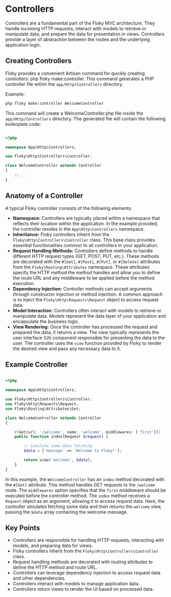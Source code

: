 # Controllers

Controllers are a fundamental part of the Floky MVC architecture. They handle incoming HTTP requests, interact with models to retrieve or manipulate data, and prepare the data for presentation in views. Controllers provide a layer of abstraction between the routes and the underlying application logic.

## Creating Controllers

Floky provides a convenient Artisan command for quickly creating controllers: php floky make:controller. This command generates a PHP controller file within the `app/Http/Controllers` directory.

Example:

```bash title="Create a new controller"
php floky make:controller WelcomeController
```

This command will create a WelcomeController.php file inside the `app/Http/Controllers` directory. The generated file will contain the following boilerplate code:

```php

<?php

namespace App\Http\Controllers;

use Floky\Http\Controllers\Controller;

class WelcomeController extends Controller
{
    // ...
}
```
## Anatomy of a Controller

A typical Floky controller consists of the following elements:

- **Namespace:** Controllers are typically placed within a namespace that reflects their location within the application. In the example provided, the controller resides in the `App\Http\Controllers` namespace.
- **Inheritance:** Floky controllers inherit from the `Floky\Http\Controllers\Controller` class. This base class provides essential functionalities common to all controllers in your application.
- **Request Handling Methods:** Controllers define methods to handle different HTTP request types (GET, POST, PUT, etc.). These methods are decorated with the `#[Get]`, `#[Post]`, `#[Put]`, or `#[Delete]` attributes from the `Floky\Routing\Attributes` namespace. These attributes specify the HTTP method the method handles and allow you to define the route URL and any middleware to be applied before the method execution.
- **Dependency Injection:** Controller methods can accept arguments through constructor injection or method injection. A common approach is to inject the `Floky\Http\Requests\Request` object to access request data.
- **Model Interaction:** Controllers often interact with models to retrieve or manipulate data. Models represent the data layer of your application and encapsulate the business logic.
- **View Rendering:** Once the controller has processed the request and prepared the data, it returns a view. The view typically represents the user interface (UI) component responsible for presenting the data to the user. The controller uses the `view` function provided by Floky to render the desired view and pass any necessary data to it.

## Example Controller

```php

<?php

namespace App\Http\Controllers;

use Floky\Http\Controllers\Controller;
use Floky\Http\Requests\Request;
use Floky\Routing\Attributes\Get;

class WelcomeController extends Controller
{

    #[Get(url: '/welcome', name: 'welcome', middlewares: ['first'])]
    public function index(Request $request) {

        // Simulate some data fetching
        $data = ['message' => 'Welcome to Floky!'];

        return view('welcome', $data);
    }
}
```

In this example, the `WelcomeController` has an `index` method decorated with the `#[Get]` attribute. This method handles GET requests to the `/welcome` route. The `middlewares` option specifies that the `first` middleware should be executed before the controller method. The `index` method receives a `Request` object as an argument, allowing it to access request data. Here, the controller simulates fetching some data and then returns the `welcome` view, passing the `$data` array containing the welcome message.

## Key Points

* Controllers are responsible for handling HTTP requests, interacting with models, and preparing data for views.
* Floky controllers inherit from the `Floky\Http\Controllers\Controller` class.
* Request handling methods are decorated with routing attributes to define the HTTP method and route URL.
* Controllers can leverage dependency injection to access request data and other dependencies.
* Controllers interact with models to manage application data.
* Controllers return views to render the UI based on processed data.
